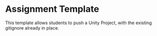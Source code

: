 # Assignment Template
This template allows students to push a Unity Project, with the existing gitignore already in place.
